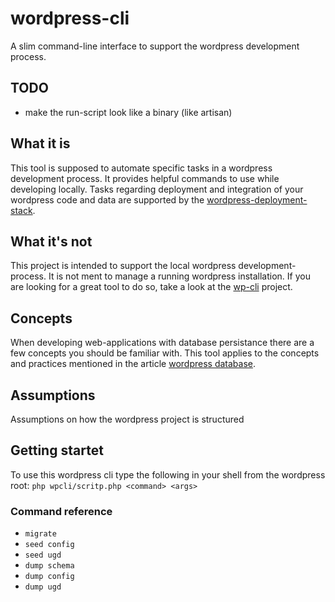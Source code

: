 # wordpress-cli

A slim command-line interface to support the wordpress development process.

## TODO
- make the run-script look like a binary (like artisan)

## What it is
This tool is supposed to automate specific tasks in a wordpress development process. It provides helpful commands to use while developing locally. Tasks regarding deployment and integration of your wordpress code and data are supported by the [wordpress-deployment-stack](https://github.com/moritzhaller/wordpress-deployment-stack).

## What it's not
This project is intended to support the local wordpress development-process. It is not ment to manage a running wordpress installation. If you are looking for a great tool to do so, take a look at the [wp-cli](https://github.com/wp-cli/wp-cli) project.

## Concepts
When developing web-applications with database persistance there are a few concepts you should be familiar with. This tool applies to the concepts and practices mentioned in the article [wordpress database](www.appropo.net/blog/wordpress-database).

## Assumptions
Assumptions on how the wordpress project is structured

## Getting startet
To use this wordpress cli type the following in your shell from the wordpress root: `php wpcli/scritp.php <command> <args>`

### Command reference
- `migrate`
- `seed config`
- `seed ugd`
- `dump schema`
- `dump config`
- `dump ugd`